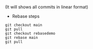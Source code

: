 (It will shows all commits in linear format)
- Rebase steps
```
git checkout main
git pull
git checkout rebasedemo
git rebase main
git pull
```
